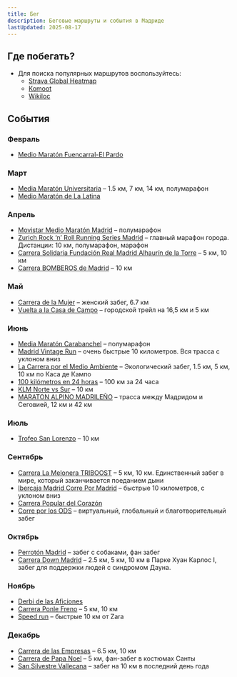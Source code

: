 ```yaml
---
title: Бег
description: Беговые маршруты и события в Мадриде
lastUpdated: 2025-08-17
---
```


## Где побегать?

- Для поиска популярных маршрутов воспользуйтесь:
  - [Strava Global Heatmap](https://www.strava.com/maps/global-heatmap?sport=Run&style=dark&terrain=false&labels=true&poi=true&cPhotos=true&gColor=blue&gOpacity=100#10/40.4181/-3.6649)
  - [Komoot](https://www.komoot.com/)
  - [Wikiloc](https://www.wikiloc.com/)

## События

### Февраль

- [Medio Maratón Fuencarral-El Pardo](https://www.mediamaratonfuencarralelpardo.com/)

### Март

- [Media Maratón Universitaria](https://www.lacarreraparatodos.com/) – 1.5 км, 7 км, 14 км, полумарафон
- [Medio Maratón de La Latina](https://www.adcorebo.org/)

### Апрель

- [Movistar Medio Maratón Madrid](https://www.mediomaratonmadrid.es/) – полумарафон
- [Zurich Rock ‘n’ Roll Running Series Madrid](https://rocknrollmadridrun.com/) – главный марафон города. Дистанции: 10 км, полумарафон, марафон
- [Carrera Solidaria Fundación Real Madrid Alhaurín de la Torre](https://runningfundacionrealmadrid.es/) –  5 км, 10 км
- [Carrera BOMBEROS de Madrid](https://www.carrerabomberosmadrid.es/) – 10 км

### Май

- [Carrera de la Mujer](https://www.carreradelamujer.com/) – женский забег, 6.7 км
- [Vuelta a la Casa de Campo](https://www.vueltacasadecampo.com/) – городской трейл на 16,5 км и 5 км

### Июнь

- [Media Maratón Carabanchel](https://www.mediamaratoncarabanchel.com/) – полумарафон
- [Madrid Vintage Run](https://madridvintagerun.com/) – очень быстрые 10 километров. Вся трасса с уклоном вниз
- [La Carrera por el Medio Ambiente](https://carreradelmedioambiente.es/) – Экологический забег, 1.5 км, 5 км, 10 км по Каса де Кампо
- [100 kilómetros en 24 horas](https://www.100km24horas.es/) – 100 км за 24 часа
- [KLM Norte vs Sur](https://klmnortevssur.com/) – 10 км
- [MARATON ALPINO MADRILEÑO](https://www.maratonalpino.com/) – трасса между Мадридом и Сеговией, 12 км и 42 км

### Июль

- [Trofeo San Lorenzo](https://trofeosanlorenzo.es/) – 10 км

### Сентябрь

- [Carrera La Melonera TRIBOOST](https://www.carreralamelonera.com/) – 5 км, 10 км. Единственный забег в мире, который заканчивается поеданием дыни
- [Ibercaja Madrid Corre Por Madrid](https://madridcorrepormadrid.org/) – быстрые 10 километров, с уклоном вниз
- [Carrera Popular del Corazón](https://www.carrerapopulardelcorazon.com/)
- [Corre por los ODS](https://correporlosods.com/) – виртуальный, глобальный и благотворительный забег

### Октябрь

- [Perrotón Madrid](https://www.perroton.org/) – забег с собаками, фан забег
- [Carrera Down Madrid](https://carreradownmadrid.org/) – 2.5 км, 5 км, 10 км в Парке Хуан Карлос I, забег для поддержки людей с синдромом Дауна.

### Ноябрь

- [Derbi de las Aficiones](https://derbidelasaficiones.com/)
- [Carrera Ponle Freno](https://compromiso.atresmedia.com/ponlefreno/carreras-ponle-freno/) – 5 км, 10 км
- [Speed run](https://www.speedrun.es/) – быстрые 10 км от Zara

### Декабрь

- [Carrera de las Empresas](https://www.carreradelasempresas.com/) – 6.5 км, 10 км
- [Carrera de Papa Noel](https://www.lacarreradepapanoel.com/) – 5 км, фан-забег в костюмах Санты
- [San Silvestre Vallecana](https://www.sansilvestrevallecana.com/) – забег на 10 км в последний день года
